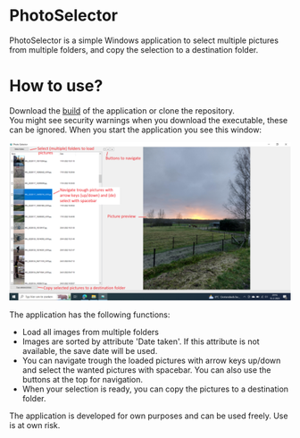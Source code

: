 # PhotoSelector
PhotoSelector is a simple Windows application to select multiple pictures from multiple folders, and copy the selection to a destination folder.

# How to use?
Download the [build](https://github.com/GLionD/PhotoSelector/raw/master/PhotoSelector/bin/Release/PhotoSelector.exe) of the application or clone the repository.  
You might see security warnings when you download the executable, these can be ignored.
When you start the application you see this window:

![PhotoSelector](PhotoSelector/PhotoSelector.png)

The application has the following functions:
* Load all images from multiple folders
* Images are sorted by attribute 'Date taken'. If this attribute is not available, the save date will be used.
* You can navigate trough the loaded pictures with arrow keys up/down and select the wanted pictures with spacebar. You can also use the buttons at the top for navigation.
* When your selection is ready, you can copy the pictures to a destination folder. 

The application is developed for own purposes and can be used freely. Use is at own risk.
